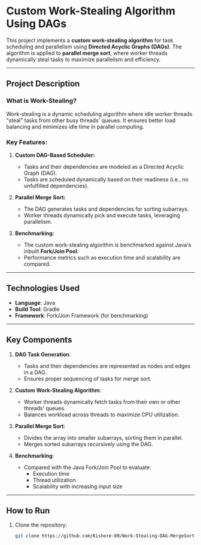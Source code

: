 # Custom Work-Stealing Algorithm Using DAGs

This project implements a **custom work-stealing algorithm** for task scheduling and parallelism using **Directed Acyclic Graphs (DAGs)**. The algorithm is applied to **parallel merge sort**, where worker threads dynamically steal tasks to maximize parallelism and efficiency.

---

## Project Description

### **What is Work-Stealing?**
Work-stealing is a dynamic scheduling algorithm where idle worker threads "steal" tasks from other busy threads' queues. It ensures better load balancing and minimizes idle time in parallel computing.

### **Key Features:**
1. **Custom DAG-Based Scheduler:**
   - Tasks and their dependencies are modeled as a Directed Acyclic Graph (DAG).
   - Tasks are scheduled dynamically based on their readiness (i.e., no unfulfilled dependencies).
   
2. **Parallel Merge Sort:**
   - The DAG generates tasks and dependencies for sorting subarrays.
   - Worker threads dynamically pick and execute tasks, leveraging parallelism.

3. **Benchmarking:**
   - The custom work-stealing algorithm is benchmarked against Java's inbuilt **Fork/Join Pool**.
   - Performance metrics such as execution time and scalability are compared.

---

## Technologies Used
- **Language**: Java
- **Build Tool**: Gradle
- **Framework**: Fork/Join Framework (for benchmarking)

---

## Key Components
1. **DAG Task Generation**:
   - Tasks and their dependencies are represented as nodes and edges in a DAG.
   - Ensures proper sequencing of tasks for merge sort.

2. **Custom Work-Stealing Algorithm**:
   - Worker threads dynamically fetch tasks from their own or other threads' queues.
   - Balances workload across threads to maximize CPU utilization.

3. **Parallel Merge Sort**:
   - Divides the array into smaller subarrays, sorting them in parallel.
   - Merges sorted subarrays recursively using the DAG.

4. **Benchmarking**:
   - Compared with the Java Fork/Join Pool to evaluate:
     - Execution time
     - Thread utilization
     - Scalability with increasing input size

---

## How to Run
1. Clone the repository:
   ```bash
   git clone https://github.com/Kishore-09/Work-Stealing-DAG-MergeSort.git
